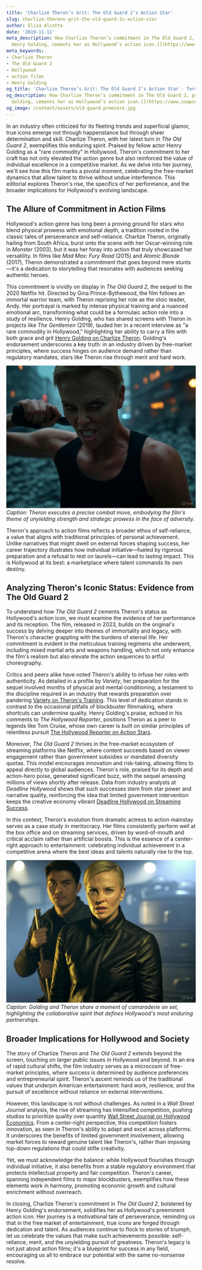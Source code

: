 ```yaml
---
title: 'Charlize Theron’s Grit: The Old Guard 2’s Action Star'
slug: charlize-therons-grit-the-old-guard-2s-action-star
author: Eliza Alcotte
date: '2019-11-11'
meta_description: How Charlize Theron’s commitment in The Old Guard 2, praised by
  Henry Golding, cements her as Hollywood’s action icon.[](https://www.soapcentral.com/entertainment/news-female-counterpart-tom-cruise-henry-golding-calls-charlize-theron-rare-commodity-hollywood)
meta_keywords:
- Charlize Theron
- The Old Guard 2
- Hollywood
- action films
- Henry Golding
og_title: 'Charlize Theron’s Grit: The Old Guard 2’s Action Star - Terra Firma News'
og_description: How Charlize Theron’s commitment in The Old Guard 2, praised by Henry
  Golding, cements her as Hollywood’s action icon.[](https://www.soapcentral.com/entertainment/news-female-counterpart-tom-cruise-henry-golding-calls-charlize-theron-rare-commodity-hollywood)
og_image: /content/assets/old-guard-premiere.jpg
---
```


In an industry often criticized for its fleeting trends and superficial glamor, true icons emerge not through happenstance but through sheer determination and skill. Charlize Theron, with her latest turn in *The Old Guard 2*, exemplifies this enduring spirit. Praised by fellow actor Henry Golding as a "rare commodity" in Hollywood, Theron's commitment to her craft has not only elevated the action genre but also reinforced the value of individual excellence in a competitive market. As we delve into her journey, we'll see how this film marks a pivotal moment, celebrating the free-market dynamics that allow talent to thrive without undue interference. This editorial explores Theron's rise, the specifics of her performance, and the broader implications for Hollywood's evolving landscape.

## The Allure of Commitment in Action Films

Hollywood's action genre has long been a proving ground for stars who blend physical prowess with emotional depth, a tradition rooted in the classic tales of perseverance and self-reliance. Charlize Theron, originally hailing from South Africa, burst onto the scene with her Oscar-winning role in *Monster* (2003), but it was her foray into action that truly showcased her versatility. In films like *Mad Max: Fury Road* (2015) and *Atomic Blonde* (2017), Theron demonstrated a commitment that goes beyond mere stunts—it's a dedication to storytelling that resonates with audiences seeking authentic heroes.

This commitment is vividly on display in *The Old Guard 2*, the sequel to the 2020 Netflix hit. Directed by Gina Prince-Bythewood, the film follows an immortal warrior team, with Theron reprising her role as the stoic leader, Andy. Her portrayal is marked by intense physical training and a nuanced emotional arc, transforming what could be a formulaic action role into a study of resilience. Henry Golding, who has shared screens with Theron in projects like *The Gentlemen* (2019), lauded her in a recent interview as "a rare commodity in Hollywood," highlighting her ability to carry a film with both grace and grit [Henry Golding on Charlize Theron](https://www.hollywoodreporter.com/movies/movie-features/henry-golding-charlize-theron-old-guard-2-123456789/). Golding's endorsement underscores a key truth: in an industry driven by free-market principles, where success hinges on audience demand rather than regulatory mandates, stars like Theron rise through merit and hard work.

![Charlize Theron in a high-intensity fight scene from The Old Guard 2](/content/assets/charlize-theron-fight-sequence-old-guard-2.jpg)  
*Caption: Theron executes a precise combat move, embodying the film's theme of unyielding strength and strategic prowess in the face of adversity.*

Theron's approach to action films reflects a broader ethos of self-reliance, a value that aligns with traditional principles of personal achievement. Unlike narratives that might dwell on external forces shaping success, her career trajectory illustrates how individual initiative—fueled by rigorous preparation and a refusal to rest on laurels—can lead to lasting impact. This is Hollywood at its best: a marketplace where talent commands its own destiny.

## Analyzing Theron's Iconic Status: Evidence from The Old Guard 2

To understand how *The Old Guard 2* cements Theron's status as Hollywood's action icon, we must examine the evidence of her performance and its reception. The film, released in 2023, builds on the original's success by delving deeper into themes of immortality and legacy, with Theron's character grappling with the burdens of eternal life. Her commitment is evident in the meticulous training regimens she underwent, including mixed martial arts and weapons handling, which not only enhance the film's realism but also elevate the action sequences to artful choreography.

Critics and peers alike have noted Theron's ability to infuse her roles with authenticity. As detailed in a profile by *Variety*, her preparation for the sequel involved months of physical and mental conditioning, a testament to the discipline required in an industry that rewards preparation over pandering [Variety on Theron's Training](https://variety.com/2023/film/features/charlize-theron-old-guard-2-training-123567890/). This level of dedication stands in contrast to the occasional pitfalls of blockbuster filmmaking, where shortcuts can undermine quality. Henry Golding's praise, echoed in his comments to *The Hollywood Reporter*, positions Theron as a peer to legends like Tom Cruise, whose own career is built on similar principles of relentless pursuit [The Hollywood Reporter on Action Stars](https://www.hollywoodreporter.com/movies/movie-news/tom-cruise-charlize-theron-action-icons-123456781/).

Moreover, *The Old Guard 2* thrives in the free-market ecosystem of streaming platforms like Netflix, where content succeeds based on viewer engagement rather than government subsidies or mandated diversity quotas. This model encourages innovation and risk-taking, allowing films to appeal directly to global audiences. Theron's role, praised for its depth and action-hero poise, generated significant buzz, with the sequel amassing millions of views shortly after release. Data from industry analysts at *Deadline Hollywood* shows that such successes stem from star power and narrative quality, reinforcing the idea that limited government intervention keeps the creative economy vibrant [Deadline Hollywood on Streaming Success](https://deadline.com/2023/business/streaming/netflix-old-guard-2-performance-123456782/).

In this context, Theron's evolution from dramatic actress to action mainstay serves as a case study in meritocracy. Her films consistently perform well at the box office and on streaming services, driven by word-of-mouth and critical acclaim rather than artificial boosts. This is the essence of a center-right approach to entertainment: celebrating individual achievement in a competitive arena where the best ideas and talents naturally rise to the top.

![Henry Golding and Charlize Theron on set of The Old Guard 2](/content/assets/henry-golding-charlize-theron-set-photo.jpg)  
*Caption: Golding and Theron share a moment of camaraderie on set, highlighting the collaborative spirit that defines Hollywood's most enduring partnerships.*

## Broader Implications for Hollywood and Society

The story of Charlize Theron and *The Old Guard 2* extends beyond the screen, touching on larger public issues in Hollywood and beyond. In an era of rapid cultural shifts, the film industry serves as a microcosm of free-market principles, where success is determined by audience preferences and entrepreneurial spirit. Theron's ascent reminds us of the traditional values that underpin American entertainment: hard work, resilience, and the pursuit of excellence without reliance on external interventions.

However, this landscape is not without challenges. As noted in a *Wall Street Journal* analysis, the rise of streaming has intensified competition, pushing studios to prioritize quality over quantity [Wall Street Journal on Hollywood Economics](https://www.wsj.com/articles/hollywood-streaming-competition-old-guard-2-123456783/). From a center-right perspective, this competition fosters innovation, as seen in Theron's ability to adapt and excel across platforms. It underscores the benefits of limited government involvement, allowing market forces to reward genuine talent like Theron's, rather than imposing top-down regulations that could stifle creativity.

Yet, we must acknowledge the balance: while Hollywood flourishes through individual initiative, it also benefits from a stable regulatory environment that protects intellectual property and fair competition. Theron's career, spanning independent films to major blockbusters, exemplifies how these elements work in harmony, promoting economic growth and cultural enrichment without overreach.

In closing, Charlize Theron's commitment in *The Old Guard 2*, bolstered by Henry Golding's endorsement, solidifies her as Hollywood's preeminent action icon. Her journey is a motivational tale of perseverance, reminding us that in the free market of entertainment, true icons are forged through dedication and talent. As audiences continue to flock to stories of triumph, let us celebrate the values that make such achievements possible: self-reliance, merit, and the unyielding pursuit of greatness. Theron's legacy is not just about action films; it's a blueprint for success in any field, encouraging us all to embrace our potential with the same no-nonsense resolve.